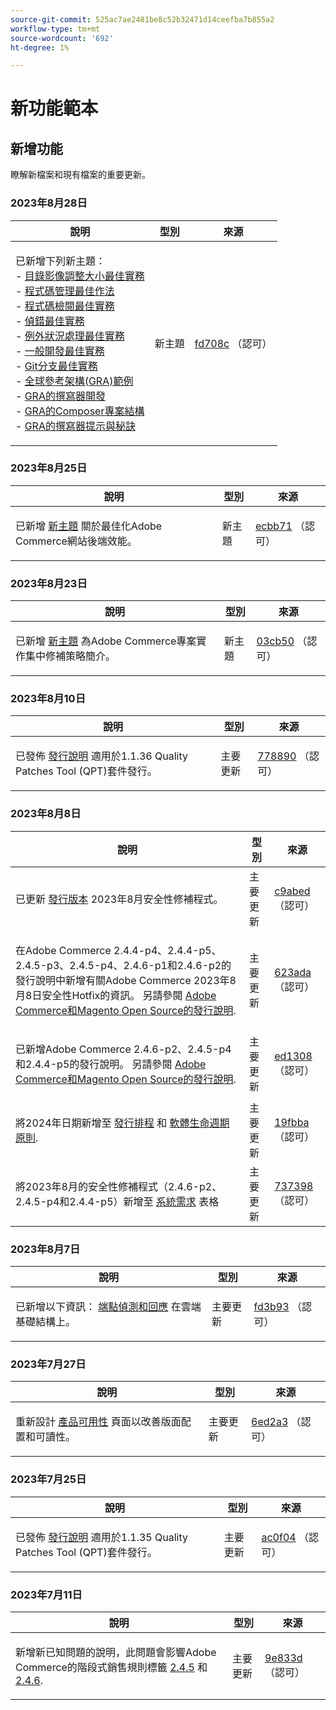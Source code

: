 ```yaml
---
source-git-commit: 525ac7ae2481be8c52b32471d14ceefba7b855a2
workflow-type: tm+mt
source-wordcount: '692'
ht-degree: 1%

---
```

# 新功能範本

## 新增功能

瞭解新檔案和現有檔案的重要更新。

### 2023年8月28日

<table style="table-layout:auto;">
  <thead>
    <tr>
      <th>說明</th>
      <th>型別</th>
      <th>來源</th>
    </tr>
  </thead>
  <tbody>
    <tr>
      <td><p>已新增下列新主題：<br />- <a href="https://experienceleague.adobe.com/docs/commerce-operations/implementation-playbook/best-practices/development/catalog-image-resizing.html">目錄影像調整大小最佳實務</a><br />- <a href="https://experienceleague.adobe.com/docs/commerce-operations/implementation-playbook/best-practices/development/code-management.html">程式碼管理最佳作法</a><br />- <a href="https://experienceleague.adobe.com/docs/commerce-operations/implementation-playbook/best-practices/development/code-review.html">程式碼檢閱最佳實務</a><br />- <a href="https://experienceleague.adobe.com/docs/commerce-operations/implementation-playbook/best-practices/development/debugging.html">偵錯最佳實務</a><br />- <a href="https://experienceleague.adobe.com/docs/commerce-operations/implementation-playbook/best-practices/development/exception-handling.html">例外狀況處理最佳實務</a><br />- <a href="https://experienceleague.adobe.com/docs/commerce-operations/implementation-playbook/best-practices/development/general.html">一般開發最佳實務</a><br />- <a href="https://experienceleague.adobe.com/docs/commerce-operations/implementation-playbook/best-practices/development/git-branching.html">Git分支最佳實務</a><br />- <a href="https://experienceleague.adobe.com/docs/commerce-operations/implementation-playbook/architecture/global-reference-architecture/examples.html">全球參考架構(GRA)範例</a><br />- <a href="https://experienceleague.adobe.com/docs/commerce-operations/implementation-playbook/architecture/global-reference-architecture/composer/overview.html">GRA的撰寫器開發</a><br />- <a href="https://experienceleague.adobe.com/docs/commerce-operations/implementation-playbook/architecture/global-reference-architecture/composer/project-structure.html">GRA的Composer專案結構</a><br />- <a href="https://experienceleague.adobe.com/docs/commerce-operations/implementation-playbook/architecture/global-reference-architecture/composer/tips-and-tricks.html">GRA的撰寫器提示與秘訣</a></p>
</td>
      <td>新主題</td>
      <td><a href="https://github.com/AdobeDocs/commerce-operations.en/commit/fd708ce4c1ab69f2d6e3a3b10dcd2387ae829368">fd708c</a> （認可）</td>
    </tr>
  </tbody>
</table>

### 2023年8月25日

<table style="table-layout:auto;">
  <thead>
    <tr>
      <th>說明</th>
      <th>型別</th>
      <th>來源</th>
    </tr>
  </thead>
  <tbody>
    <tr>
      <td><p>已新增 <a href="https://experienceleague.adobe.com/docs/commerce-operations/implementation-playbook/best-practices/maintenance/backend-performance.html">新主題</a> 關於最佳化Adobe Commerce網站後端效能。</p>
</td>
      <td>新主題</td>
      <td><a href="https://github.com/AdobeDocs/commerce-operations.en/commit/ecbb71ad8745e4589856c6cbf283212ed61a3664">ecbb71</a> （認可）</td>
    </tr>
  </tbody>
</table>

### 2023年8月23日

<table style="table-layout:auto;">
  <thead>
    <tr>
      <th>說明</th>
      <th>型別</th>
      <th>來源</th>
    </tr>
  </thead>
  <tbody>
    <tr>
      <td><p>已新增 <a href="https://experienceleague.adobe.com/docs/commerce-operations/implementation-playbook/best-practices/maintenance/patching-at-scale.html">新主題</a> 為Adobe Commerce專案實作集中修補策略簡介。</p>
</td>
      <td>新主題</td>
      <td><a href="https://github.com/AdobeDocs/commerce-operations.en/commit/03cb50be0cb18b6079c5c69aafc74c6099610fb0">03cb50</a> （認可）</td>
    </tr>
  </tbody>
</table>

### 2023年8月10日

<table style="table-layout:auto;">
  <thead>
    <tr>
      <th>說明</th>
      <th>型別</th>
      <th>來源</th>
    </tr>
  </thead>
  <tbody>
    <tr>
      <td><p>已發佈 <a href="https://experienceleague.adobe.com/docs/commerce-operations/tools/quality-patches-tool/release-notes.html">發行說明</a> 適用於1.1.36 Quality Patches Tool (QPT)套件發行。</p>
</td>
      <td>主要更新</td>
      <td><a href="https://github.com/AdobeDocs/commerce-operations.en/commit/778890d5840669df958e84381c2aade70a492454">778890</a> （認可）</td>
    </tr>
  </tbody>
</table>

### 2023年8月8日

<table style="table-layout:auto;">
  <thead>
    <tr>
      <th>說明</th>
      <th>型別</th>
      <th>來源</th>
    </tr>
  </thead>
  <tbody>
    <tr>
      <td><p>已更新 <a href="https://experienceleague.adobe.com/docs/commerce-operations/release/versions.html">發行版本</a> 2023年8月安全性修補程式。</p>
</td>
      <td>主要更新</td>
      <td><a href="https://github.com/AdobeDocs/commerce-operations.en/commit/c9abed3c6ca156cdc19e7231f97cf2a8bd8ab100">c9abed</a> （認可）</td>
    </tr>
    <tr>
      <td><p>在Adobe Commerce 2.4.4-p4、2.4.4-p5、2.4.5-p3、2.4.5-p4、2.4.6-p1和2.4.6-p2的發行說明中新增有關Adobe Commerce 2023年8月8日安全性Hotfix的資訊。  另請參閱 <a href="https://experienceleague.adobe.com/docs/commerce-operations/release/notes/overview.html">Adobe Commerce和Magento Open Source的發行說明</a>.</p>
</td>
      <td>主要更新</td>
      <td><a href="https://github.com/AdobeDocs/commerce-operations.en/commit/623ada901bad9f766451d9c9166e82f1cee85c0d">623ada</a> （認可）</td>
    </tr>
    <tr>
      <td><p>已新增Adobe Commerce 2.4.6-p2、2.4.5-p4和2.4.4-p5的發行說明。 另請參閱 <a href="https://experienceleague.adobe.com/docs/commerce-operations/release/notes/overview.html">Adobe Commerce和Magento Open Source的發行說明</a>.</p>
</td>
      <td>主要更新</td>
      <td><a href="https://github.com/AdobeDocs/commerce-operations.en/commit/ed1308771a799bcbaf71a8f82542c45d37f9c141">ed1308</a> （認可）</td>
    </tr>
    <tr>
      <td><p>將2024年日期新增至 <a href="https://experienceleague.adobe.com/docs/commerce-operations/release/planning/schedule.html">發行排程</a> 和 <a href="https://experienceleague.adobe.com/docs/commerce-operations/release/planning/lifecycle-policy.html">軟體生命週期原則</a>.</p>
</td>
      <td>主要更新</td>
      <td><a href="https://github.com/AdobeDocs/commerce-operations.en/commit/19fbba535c047a8d877428afc071540d3fa12390">19fbba</a> （認可）</td>
    </tr>
    <tr>
      <td><p>將2023年8月的安全性修補程式（2.4.6-p2、2.4.5-p4和2.4.4-p5）新增至 <a href="https://experienceleague.adobe.com/docs/commerce-operations/installation-guide/system-requirements.html">系統需求</a> 表格</p>
</td>
      <td>主要更新</td>
      <td><a href="https://github.com/AdobeDocs/commerce-operations.en/commit/7373980a0648be5e0f7dc4a307074d934f646b24">737398</a> （認可）</td>
    </tr>
  </tbody>
</table>

### 2023年8月7日

<table style="table-layout:auto;">
  <thead>
    <tr>
      <th>說明</th>
      <th>型別</th>
      <th>來源</th>
    </tr>
  </thead>
  <tbody>
    <tr>
      <td><p>已新增以下資訊： <a href="https://experienceleague.adobe.com/docs/commerce-operations/implementation-playbook/infrastructure/cloud/security.html">端點偵測和回應</a> 在雲端基礎結構上。</p>
</td>
      <td>主要更新</td>
      <td><a href="https://github.com/AdobeDocs/commerce-operations.en/commit/fd3b93aaa79e84d356217b6adfe7181895e84f07">fd3b93</a> （認可）</td>
    </tr>
  </tbody>
</table><!-- date_group -->

### 2023年7月27日

<table style="table-layout:auto;">
  <thead>
    <tr>
      <th>說明</th>
      <th>型別</th>
      <th>來源</th>
    </tr>
  </thead>
  <tbody>
    <tr>
      <td><p>重新設計 <a href="https://experienceleague.adobe.com/docs/commerce-operations/release/product-availability.html">產品可用性</a> 頁面以改善版面配置和可讀性。</p>
</td>
      <td>主要更新</td>
      <td><a href="https://github.com/AdobeDocs/commerce-operations.en/commit/6ed2a3e42cd0b85aae29652b8e36acbbda1b9e72">6ed2a3</a> （認可）</td>
    </tr>
  </tbody>
</table>

### 2023年7月25日

<table style="table-layout:auto;">
  <thead>
    <tr>
      <th>說明</th>
      <th>型別</th>
      <th>來源</th>
    </tr>
  </thead>
  <tbody>
    <tr>
      <td><p>已發佈 <a href="https://experienceleague.adobe.com/docs/commerce-operations/tools/quality-patches-tool/release-notes.html">發行說明</a> 適用於1.1.35 Quality Patches Tool (QPT)套件發行。</p>
</td>
      <td>主要更新</td>
      <td><a href="https://github.com/AdobeDocs/commerce-operations.en/commit/ac0f04b7a04c5c7d3b3880b8231ffece05718558">ac0f04</a> （認可）</td>
    </tr>
  </tbody>
</table>

### 2023年7月11日

<table style="table-layout:auto;">
  <thead>
    <tr>
      <th>說明</th>
      <th>型別</th>
      <th>來源</th>
    </tr>
  </thead>
  <tbody>
    <tr>
      <td><p>新增新已知問題的說明，此問題會影響Adobe Commerce的階段式銷售規則標籤 <a href="https://experienceleague.adobe.com/docs/commerce-operations/release/notes/adobe-commerce/2-4-5.html">2.4.5</a> 和 <a href="https://experienceleague.adobe.com/docs/commerce-operations/release/notes/adobe-commerce/2-4-6.html">2.4.6</a>.</p>
</td>
      <td>主要更新</td>
      <td><a href="https://github.com/AdobeDocs/commerce-operations.en/commit/9e833dad884fa6146bb5e6ce6dd5ebcb23208b80">9e833d</a> （認可）</td>
    </tr>
  </tbody>
</table><!-- date_group --><!-- month_group --><!-- year_group -->
